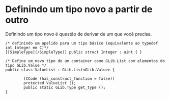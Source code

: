 # Definindo um tipo novo a partir de outro

Definindo um tipo novo é questão de derivar de um que você precisa.

```vala
/* definindo um apelido para um tipo básico (equivalente ao typedef int Integer em C)*/
[[SimpleType](/SimpleType)] public struct Integer : uint { }

/* Define um novo tipo de um container como GLib.List com elementos do tipo GLib.Value */
public class ValueList : GLib.List<GLib.Value> {

        [CCode (has_construct_function = false)]
        protected ValueList ();
        public static GLib.Type get_type ();
}
```
